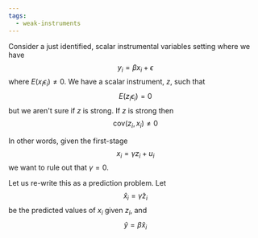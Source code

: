 ```yaml
---
tags:
  - weak-instruments
---
```

Consider a just identified, scalar instrumental variables setting where we have 
$$y_i = \beta x_i + \epsilon$$
where $E(x_i\epsilon_i) \neq 0$. We have a scalar instrument, $z$, such that 
$$E(z_i \epsilon_i) = 0$$
but we aren't sure if $z$ is strong. If $z$ is strong then 
$$\text{cov}(z_i, x_i) \neq 0$$

In other words, given the first-stage
$$x_i = \gamma z_i + u_i$$
we want to rule out that $\gamma = 0$.

Let us re-write this as a prediction problem. Let 
$$\hat{x}_i = \hat{\gamma} z_i$$be the predicted values of $x_i$ given $z_i$, and 
$$\hat{y} = \beta \hat{x}_i$$ 